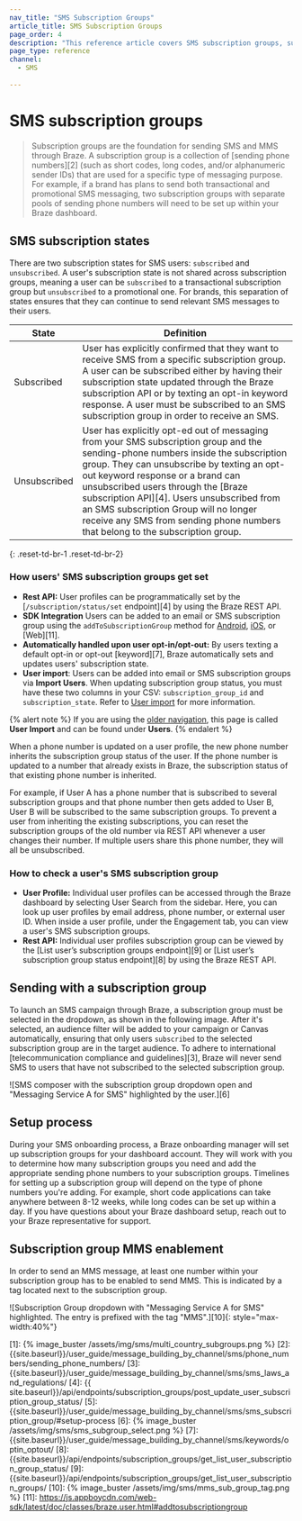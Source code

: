 ```yaml
---
nav_title: "SMS Subscription Groups"
article_title: SMS Subscription Groups
page_order: 4
description: "This reference article covers SMS subscription groups, subscription states, and the subscription group setup process."
page_type: reference
channel:
  - SMS
  
---
```


# SMS subscription groups

> Subscription groups are the foundation for sending SMS and MMS through Braze. A subscription group is a collection of [sending phone numbers][2] (such as short codes, long codes, and/or alphanumeric sender IDs) that are used for a specific type of messaging purpose. For example, if a brand has plans to send both transactional and promotional SMS messaging, two subscription groups with separate pools of sending phone numbers will need to be set up within your Braze dashboard.

## SMS subscription states

There are two subscription states for SMS users: `subscribed` and `unsubscribed`. A user's subscription state is not shared across subscription groups, meaning a user can be `subscribed` to a transactional subscription group but `unsubscribed` to a promotional one. For brands, this separation of states ensures that they can continue to send relevant SMS messages to their users.

| State | Definition |
| --------- | ---------- |
| Subscribed | User has explicitly confirmed that they want to receive SMS from a specific subscription group. A user can be subscribed either by having their subscription state updated through the Braze subscription API or by texting an opt-in keyword response. A user must be subscribed to an SMS subscription group in order to receive an SMS. |
| Unsubscribed | User has explicitly opt-ed out of messaging from your SMS subscription group and the sending-phone numbers inside the subscription group. They can unsubscribe by texting an opt-out keyword response or a brand can unsubscribed users through the [Braze subscription API][4]. Users unsubscribed from an SMS subscription Group will no longer receive any SMS from sending phone numbers that belong to the subscription group.|
{: .reset-td-br-1 .reset-td-br-2}

### How users' SMS subscription groups get set 

- **Rest API:** User profiles can be programmatically set by the [`/subscription/status/set` endpoint][4] by using the Braze REST API.
- **SDK Integration** Users can be added to an email or SMS subscription group using the `addToSubscriptionGroup` method for [Android](https://braze-inc.github.io/braze-android-sdk/javadocs/com/braze/BrazeUser.html#addToSubscriptionGroup-java.lang.String-), [iOS](https://appboy.github.io/appboy-ios-sdk/docs/interface_a_b_k_user.html#a74092a50fcda364bb159013d0222e287), or [Web][11].
- **Automatically handled upon user opt-in/opt-out:** By users texting a default opt-in or opt-out [keyword][7], Braze automatically sets and updates users' subscription state.
- **User import**: Users can be added into email or SMS subscription groups via **Import Users**. When updating subscription group status, you must have these two columns in your CSV: `subscription_group_id` and `subscription_state`. Refer to [User import]({{site.baseurl}}/user_guide/data_and_analytics/user_data_collection/user_import/#updating-subscription-group-status) for more information.

{% alert note %}
If you are using the [older navigation]({{site.baseurl}}/navigation), this page is called **User Import** and can be found under **Users**.
{% endalert %}

When a phone number is updated on a user profile, the new phone number inherits the subscription group status of the user. If the phone number is updated to a number that already exists in Braze, the subscription status of that existing phone number is inherited.

For example, if User A has a phone number that is subscribed to several subscription groups and that phone number then gets added to User B, User B will be subscribed to the same subscription groups. To prevent a user from inheriting the existing subscriptions, you can reset the subscription groups of the old number via REST API whenever a user changes their number. If multiple users share this phone number, they will all be unsubscribed.

### How to check a user's SMS subscription group

- **User Profile:** Individual user profiles can be accessed through the Braze dashboard by selecting User Search from the sidebar. Here, you can look up user profiles by email address, phone number, or external user ID. When inside a user profile, under the Engagement tab, you can view a user's SMS subscription groups. 
- **Rest API:** Individual user profiles subscription group can be viewed by the [List user’s subscription groups endpoint][9] or [List user’s subscription group status endpoint][8] by using the Braze REST API. 

## Sending with a subscription group

To launch an SMS campaign through Braze, a subscription group must be selected in the dropdown, as shown in the following image. After it's selected, an audience filter will be added to your campaign or Canvas automatically, ensuring that only users `subscribed` to the selected subscription group are in the target audience. To adhere to international [telecommunication compliance and guidelines][3], Braze will never send SMS to users that have not subscribed to the selected subscription group.  

![SMS composer with the subscription group dropdown open and "Messaging Service A for SMS" highlighted by the user.][6]

## Setup process

During your SMS onboarding process, a Braze onboarding manager will set up subscription groups for your dashboard account. They will work with you to determine how many subscription groups you need and add the appropriate sending phone numbers to your subscription groups. Timelines for setting up a subscription group will depend on the type of phone numbers you're adding. For example, short code applications can take anywhere between 8-12 weeks, while long codes can be set up within a day. If you have questions about your Braze dashboard setup, reach out to your Braze representative for support.  

## Subscription group MMS enablement

In order to send an MMS message, at least one number within your subscription group has to be enabled to send MMS. This is indicated by a tag located next to the subscription group. 

![Subscription Group dropdown with "Messaging Service A for SMS" highlighted. The entry is prefixed with the tag "MMS".][10]{: style="max-width:40%"}


[1]: {% image_buster /assets/img/sms/multi_country_subgroups.png %}
[2]: {{site.baseurl}}/user_guide/message_building_by_channel/sms/phone_numbers/sending_phone_numbers/
[3]: {{site.baseurl}}/user_guide/message_building_by_channel/sms/sms_laws_and_regulations/
[4]: {{ site.baseurl}}/api/endpoints/subscription_groups/post_update_user_subscription_group_status/
[5]: {{site.baseurl}}/user_guide/message_building_by_channel/sms/sms_subscription_group/#setup-process
[6]: {% image_buster /assets/img/sms/sms_subgroup_select.png %}
[7]: {{site.baseurl}}/user_guide/message_building_by_channel/sms/keywords/optin_optout/
[8]: {{site.baseurl}}/api/endpoints/subscription_groups/get_list_user_subscription_group_status/
[9]: {{site.baseurl}}/api/endpoints/subscription_groups/get_list_user_subscription_groups/
[10]: {% image_buster /assets/img/sms/mms_sub_group_tag.png %}
[11]: https://js.appboycdn.com/web-sdk/latest/doc/classes/braze.user.html#addtosubscriptiongroup

